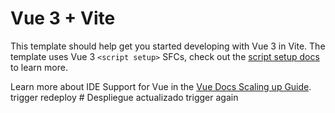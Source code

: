 # Vue 3 + Vite

This template should help get you started developing with Vue 3 in Vite. The template uses Vue 3 `<script setup>` SFCs, check out the [script setup docs](https://v3.vuejs.org/api/sfc-script-setup.html#sfc-script-setup) to learn more.

Learn more about IDE Support for Vue in the [Vue Docs Scaling up Guide](https://vuejs.org/guide/scaling-up/tooling.html#ide-support).
t r i g g e r   r e d e p l o y  
 #   D e s p l i e g u e   a c t u a l i z a d o  
 t r i g g e r   a g a i n  
 